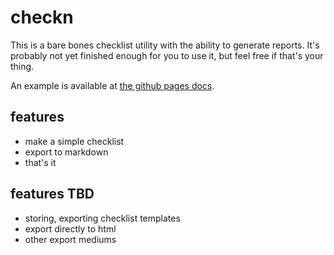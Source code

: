 
# checkn

This is a bare bones checklist utility with the ability to generate reports.
It's probably not yet finished enough for you to use it, but feel free if that's your thing.

An example is available at [the github pages docs](https://oorpe.github.io/checkn/).

## features

-   make a simple checklist
-   export to markdown
-   that's it

## features TBD

-   storing, exporting checklist templates
-   export directly to html
-   other export mediums
